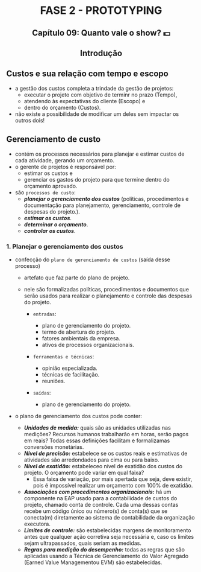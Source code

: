 <div id="fase02" align="center">
<h1>FASE 2 - PROTOTYPING</h1>
<h2>Capítulo 09: Quanto vale o show? 💵</h2>
</div>

<div align="center">

## Introdução

</div>

## Custos e sua relação com tempo e escopo

- a gestão dos custos completa a trindade da gestão de projetos:
  - executar o projeto com objetivo de terminr no prazo (Tempo), 
  - atendendo às expectativas do cliente (Escopo) e 
  - dentro do orçamento (Custos).
- não existe a possibilidade de modificar um deles sem impactar os outros dois!

## Gerenciamento de custo

- contém os processos necessários para planejar e estimar custos de cada atividade, gerando um orçamento.
- o gerente de projetos é responsável por:
  - estimar os custos e
  - gerenciar os gastos do projeto para que termine dentro do orçamento aprovado.
- são `processos de custo`:
  - ***planejar o gerenciamento dos custos*** (políticas, procedimentos e documentação para planejamento, gerenciamento, controle de despesas do projeto.).
  - ***estimar os custos***.
  - ***determinar o orçamento***.
  - ***controlar os custos***.

### 1. Planejar o gerenciamento dos custos

- confecção do `plano de gerenciamento de custos` (saída desse processo)
  - artefato que faz parte do plano de projeto.
  - nele são formalizadas políticas, procedimentos e documentos que serão usados para realizar o planejamento e controle das despesas do projeto.

    - `entradas`: 
      - plano de gerenciamento do projeto.
      - termo de abertura do projeto.
      - fatores ambientais da empresa.
      - ativos de processos organizacionais.

    - `ferramentas e técnicas`:
      - opinião especializada.
      - técnicas de facilitação.
      - reuniões.

    - `saídas`:
      - plano de gerenciamento do projeto.

- o plano de gerenciamento dos custos pode conter:
  - ***Unidades de medida:*** quais são as unidades utilizadas nas medições? Recursos humanos trabalharão em horas, serão pagos em reais? Todas essas definições facilitam e formalizamas conversões monetárias.
  - ***Nível de precisão:*** estabelece se os custos reais e estimativas de atividades são arredondados para cima ou para baixo.
  - ***Nível de exatidão:*** estabeleceo nível de exatidão dos custos do projeto. O orçamento pode variar em qual faixa?
    - Essa faixa de variação, por mais apertada que seja, deve existir, pois é impossível realizar um orçamento com 100% de exatidão.
  - ***Associações com procedimentos organizacionais:*** há um componente na EAP usado para a contabilidade de custos do projeto, chamado conta de controle. Cada uma dessas contas recebe um código único ou número(s) de conta(s) que se conecta(m) diretamente ao sistema de contabilidade da organização executora.
  - ***Limites de controle:*** são estabelecidas margens de monitoramento antes que qualquer ação corretiva seja necessária e, caso os limites sejam ultrapassados, quais seriam as medidas.
  - ***Regras para medição do desempenho:*** todas as regras que são aplicadas usando a Técnica de Gerenciamento do Valor Agregado (Earned Value Managementou EVM) são estabelecidas.